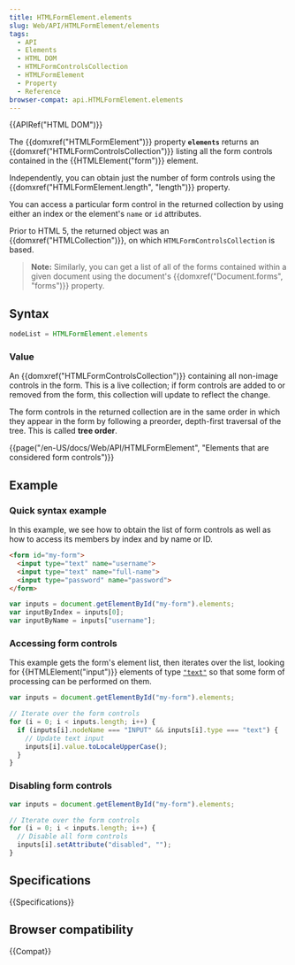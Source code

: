 ```yaml
---
title: HTMLFormElement.elements
slug: Web/API/HTMLFormElement/elements
tags:
  - API
  - Elements
  - HTML DOM
  - HTMLFormControlsCollection
  - HTMLFormElement
  - Property
  - Reference
browser-compat: api.HTMLFormElement.elements
---
```

{{APIRef("HTML DOM")}}

The {{domxref("HTMLFormElement")}} property
**`elements`** returns an
{{domxref("HTMLFormControlsCollection")}} listing all the form controls contained in
the {{HTMLElement("form")}} element.

Independently, you can obtain just the
number of form controls using the {{domxref("HTMLFormElement.length", "length")}}
property.

You can access a particular form control in the returned collection by using either an
index or the element's `name` or `id` attributes.

Prior to HTML 5, the returned object was an {{domxref("HTMLCollection")}}, on which
`HTMLFormControlsCollection` is based.

> **Note:** Similarly, you can get a list of all of the forms contained
> within a given document using the document's {{domxref("Document.forms", "forms")}}
> property.

## Syntax

```js
nodeList = HTMLFormElement.elements
```

### Value

An {{domxref("HTMLFormControlsCollection")}} containing all non-image controls in the
form. This is a live collection; if form controls are added to or removed from the form,
this collection will update to reflect the change.

The form controls in the returned collection are in the same order in which they appear
in the form by following a preorder, depth-first traversal of the tree. This is called
**tree order**.

{{page("/en-US/docs/Web/API/HTMLFormElement", "Elements that are considered form controls")}}

## Example

### Quick syntax example

In this example, we see how to obtain the list of form controls as well as how to
access its members by index and by name or ID.

```html
<form id="my-form">
  <input type="text" name="username">
  <input type="text" name="full-name">
  <input type="password" name="password">
</form>
```

```js
var inputs = document.getElementById("my-form").elements;
var inputByIndex = inputs[0];
var inputByName = inputs["username"];
```

### Accessing form controls

This example gets the form's element list, then iterates over the list, looking for
{{HTMLElement("input")}} elements of type
[`"text"`](/en-US/docs/Web/HTML/Element/input/text) so that some
form of processing can be performed on them.

```js
var inputs = document.getElementById("my-form").elements;

// Iterate over the form controls
for (i = 0; i < inputs.length; i++) {
  if (inputs[i].nodeName === "INPUT" && inputs[i].type === "text") {
    // Update text input
    inputs[i].value.toLocaleUpperCase();
  }
}
```

### Disabling form controls

```js
var inputs = document.getElementById("my-form").elements;

// Iterate over the form controls
for (i = 0; i < inputs.length; i++) {
  // Disable all form controls
  inputs[i].setAttribute("disabled", "");
}
```

## Specifications

{{Specifications}}

## Browser compatibility

{{Compat}}
